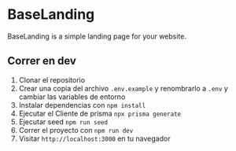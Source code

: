 # BaseLanding

BaseLanding is a simple landing page for your website.

## Correr en dev

1. Clonar el repositorio
2. Crear una copia del archivo ```.env.example``` y renombrarlo a ```.env``` y cambiar las variables de entorno
3. Instalar dependencias con ```npm install```
5. Ejecutar el Cliente de prisma ```npx prisma generate```  
6. Ejecutar seed ```npm run seed```
7. Correr el proyecto con ```npm run dev```
8. Visitar ```http://localhost:3000``` en tu navegador